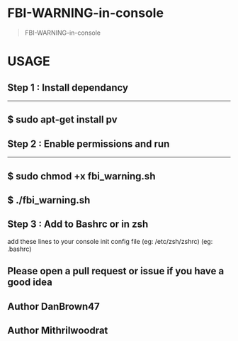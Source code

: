 # FBI-WARNING-in-console
> FBI-WARNING-in-console

# USAGE
## Step 1 : Install dependancy
---
$ sudo apt-get install pv
---

## Step 2 : Enable permissions and run
---
$ sudo chmod +x fbi_warning.sh
---
$ ./fbi_warning.sh
---

## Step 3 : Add to Bashrc or in zsh

add these lines to your console init config file (eg: /etc/zsh/zshrc)
(eg: .bashrc)

## Please open a pull request or issue if you have a good idea
## Author DanBrown47
## Author Mithrilwoodrat
